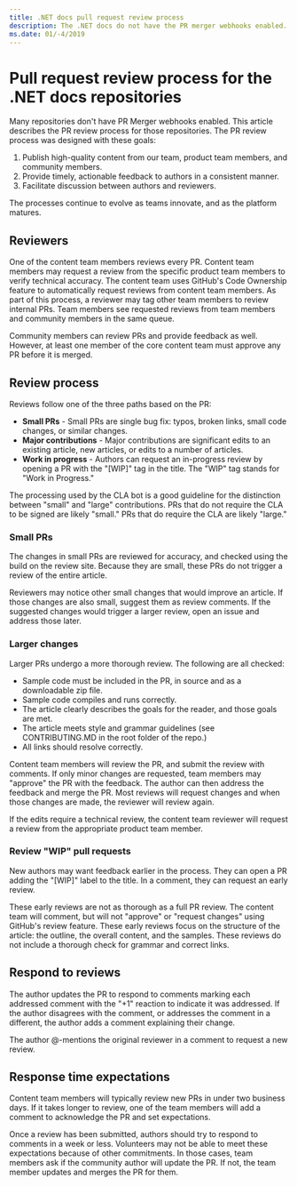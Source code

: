 ```yaml
---
title: .NET docs pull request review process
description: The .NET docs do not have the PR merger webhooks enabled. This article describes the PR process for those repositories
ms.date: 01/-4/2019
---
```

# Pull request review process for the .NET docs repositories

Many repositories don't have PR Merger webhooks enabled. This article describes
the PR review process for those repositories. The PR review process was designed
with these goals:

1. Publish high-quality content from our team, product team members, and community members.
1. Provide timely, actionable feedback to authors in a consistent manner.
1. Facilitate discussion between authors and reviewers.

The processes continue to evolve as teams innovate, and as the platform matures.

## Reviewers

One of the content team members reviews every PR. Content team members may request a review from the specific product team members to verify technical accuracy. The content team uses GitHub's Code Ownership feature to automatically request reviews from content team members. As part of this process, a reviewer may tag other team members to review internal PRs. Team members see requested reviews from team members and community members in the same queue.

Community members can review PRs and provide feedback as well. However, at least one member of the core content team must approve any PR before it is merged.

## Review process

Reviews follow one of the three paths based on the PR:

- **Small PRs** - Small PRs are single bug fix: typos, broken links, small code changes, or similar changes.
- **Major contributions** - Major contributions are significant edits to an existing article, new articles, or edits to a number of articles.
- **Work in progress** - Authors can request an in-progress review by opening a PR with the "[WIP]" tag in the title. The "WIP" tag stands for "Work in Progress." 

The processing used by the CLA bot is a good guideline for the distinction between "small" and "large" contributions. PRs that do not require the CLA to be signed are likely "small." PRs that do require the CLA are likely "large."

### Small PRs

The changes in small PRs are reviewed for accuracy, and checked using the build on the review site. Because they are small, these PRs do not trigger a review of the entire article. 

Reviewers may notice other small changes that would improve an article. If those changes are also small, suggest them as review comments. If the suggested changes would trigger a larger review, open an issue and address those later. 

### Larger changes

Larger PRs undergo a more thorough review. The following are all checked:

- Sample code must be included in the PR, in source and as a downloadable zip file.
- Sample code compiles and runs correctly.
- The article clearly describes the goals for the reader, and those goals are met.
- The article meets style and grammar guidelines (see CONTRIBUTING.MD in the root folder of the repo.)
- All links should resolve correctly.

Content team members will review the PR, and submit the review with comments. If only minor changes are requested, team members may "approve" the PR with the feedback. The author can then address the feedback and merge the PR. Most reviews will request changes and when those changes are made, the reviewer will review again.

If the edits require a technical review, the content team reviewer will request a review from the appropriate product team member.

### Review "WIP" pull requests

New authors may want feedback earlier in the process. They can open a PR adding the "[WIP]" label to the title. In a comment, they can request an early review.

These early reviews are not as thorough as a full PR review. The content team will comment, but will not "approve" or "request changes" using GitHub's review feature. These early reviews focus on the structure of the article: the outline, the overall content, and the samples. These reviews do not include a thorough check for grammar and correct links.

## Respond to reviews

The author updates the PR to respond to comments marking each addressed comment with the "+1" reaction to indicate it was addressed. If the author disagrees with the comment, or addresses the comment in a different, the author adds a comment explaining their change.

The author @-mentions the original reviewer in a comment to request a new review. 

## Response time expectations

Content team members will typically review new PRs in under two business days. If it takes longer to review, one of the team members will add a comment to acknowledge the PR and set expectations.

Once a review has been submitted, authors should try to respond to comments in a week or less. Volunteers may not be able to meet these expectations because of other commitments. In those cases, team members ask if the community author will update the PR. If not, the team member updates and merges the PR for them.
